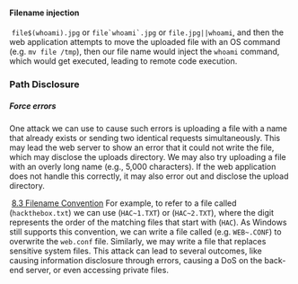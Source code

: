 
#### Filename injection
 `file$(whoami).jpg` or ``file`whoami`.jpg`` or `file.jpg||whoami`, and then the web application attempts to move the uploaded file with an OS command (e.g. `mv file /tmp`), then our file name would inject the `whoami` command, which would get executed, leading to remote code execution.


### Path Disclosure


##### Force errors
One attack we can use to cause such errors is uploading a file with a name that already exists or sending two identical requests simultaneously. This may lead the web server to show an error that it could not write the file, which may disclose the uploads directory. We may also try uploading a file with an overly long name (e.g., 5,000 characters). If the web application does not handle this correctly, it may also error out and disclose the upload directory.

 [8.3 Filename Convention](https://en.wikipedia.org/wiki/8.3_filename)
For example, to refer to a file called (`hackthebox.txt`) we can use (`HAC~1.TXT`) or (`HAC~2.TXT`), where the digit represents the order of the matching files that start with (`HAC`). As Windows still supports this convention, we can write a file called (e.g. `WEB~.CONF`) to overwrite the `web.conf` file. Similarly, we may write a file that replaces sensitive system files. This attack can lead to several outcomes, like causing information disclosure through errors, causing a DoS on the back-end server, or even accessing private files.





